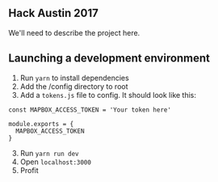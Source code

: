 ## Hack Austin 2017
We'll need to describe the project here.

## Launching a development environment
1. Run `yarn` to install dependencies
2. Add the /config directory to root
3. Add a `tokens.js` file to config. It should look like this:
```
const MAPBOX_ACCESS_TOKEN = 'Your token here'

module.exports = {
  MAPBOX_ACCESS_TOKEN
}

```
3. Run `yarn run dev`
4. Open `localhost:3000`
5. Profit
